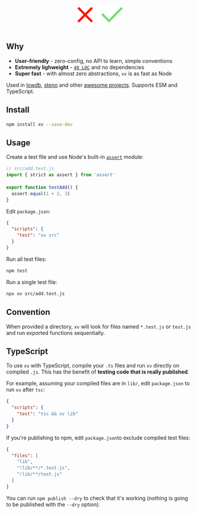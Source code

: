 <p align="center">
  <br>
  <img src="xv.svg" alt="xv" height=50>
  <br>
  <br>
</p>

## Why

- __User-friendly__ - zero-config, no API to learn, simple conventions
- __Extremely lighweight__ - [`40 LOC`](https://github.com/typicode/xv/blob/main/src/bin.ts) and no dependencies
- __Super fast__ - with almost zero abstractions, `xv` is as fast as Node

Used in [lowdb](https://github.com/typicode/lowdb), [steno](https://github.com/typicode/steno) and other [awesome projects](https://github.com/typicode/xv/network/dependents). Supports ESM and TypeScript.


## Install

```sh
npm install xv --save-dev
```

## Usage

Create a test file and use Node's built-in [`assert`](https://nodejs.org/api/assert.html) module:

```js
// src/add.test.js
import { strict as assert } from 'assert'

export function testAdd() {
  assert.equal(1 + 2, 3)
}
```

Edit `package.json`:

```json
{
  "scripts": {
    "test": "xv src"
  }
}
```

Run all test files:

```sh
npm test
```

Run a single test file:

```sh
npx xv src/add.test.js 
```

## Convention

When provided a directory, `xv` will look for files named `*.test.js` or `test.js` and run exported functions sequentially.

## TypeScript

To use `xv` with TypeScript, compile your `.ts` files and run `xv` directly on compiled `.js`. This has the benefit of __testing code that is really published__.

For example, assuming your compiled files are in `lib/`, edit `package.json` to run `xv` after `tsc`:

```json
{
  "scripts": {
    "test": "tsc && xv lib"
  }
}
```

If you're publishing to npm, edit `package.json`to exclude compiled test files:

```json
{
  "files": [
    "lib",
    "!lib/**/*.test.js",
    "!lib/**/test.js"
  ]
}
```

You can run `npm publish --dry` to check that it's working (nothing is going to be published with the `--dry` option).
